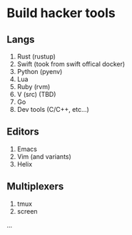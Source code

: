 # Build hacker tools

## Langs

1. Rust (rustup)
2. Swift (took from swift offical docker)
3. Python (pyenv)
4. Lua
5. Ruby (rvm)
6. V (src) (TBD)
7. Go
8. Dev tools (C/C++, etc...)

## Editors

1. Emacs
2. Vim (and variants)
3. Helix

## Multiplexers

1. tmux
2. screen


...

